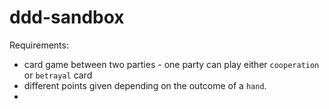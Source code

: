 # ddd-sandbox

Requirements:

- card game between two parties - one party can play either `cooperation` or `betrayal` card
- different points given depending on the outcome of a `hand`.
- 